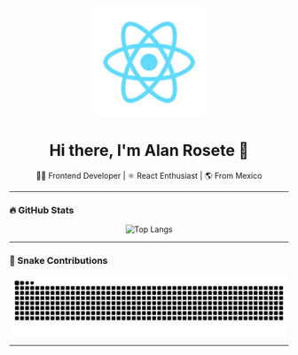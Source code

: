 <p align="center">
  <img src="https://raw.githubusercontent.com/github/explore/main/topics/react/react.png" alt="React Banner" width="200"/>
</p>

<h1 align="center">Hi there, I'm Alan Rosete 👋</h1>

<p align="center">
  👨‍💻 Frontend Developer | ⚛️ React Enthusiast | 🌎 From Mexico
</p>

---

### 🔥 GitHub Stats

<p align="center">
  <img src="https://github-readme-stats.vercel.app/api/top-langs/?username=AlanRosete&layout=compact&langs_count=8&theme=tokyonight" alt="Top Langs" />
</p>

---

### 🐍 Snake Contributions

<p align="center">
  <!-- Apunta al SVG que ya está versionado en tu rama main -->
  <img src="https://github.com/AlanRosete/AlanRosete/blob/main/github-contribution-grid-snake.svg" alt="snake gif" />
</p>

---
